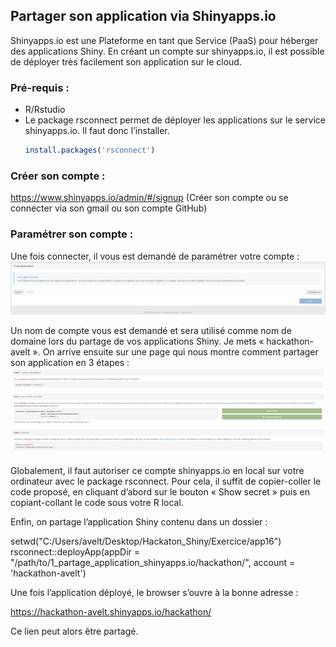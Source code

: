 ## Partager son application via Shinyapps.io

Shinyapps.io est une Plateforme en tant que Service (PaaS) pour héberger des applications Shiny. En créant un compte sur shinyapps.io, il est possible de déployer très facilement son application sur le cloud. 

### Pré-requis :
-	R/Rstudio
-	Le package rsconnect permet de déployer les applications sur le service shinyapps.io. Il faut donc l’installer. 
      ```r
      install.packages('rsconnect')
      ```

### Créer son compte :

https://www.shinyapps.io/admin/#/signup
(Créer son compte ou se connecter via son gmail ou son compte GitHub)

### Paramétrer son compte :

Une fois connecter, il vous est demandé de paramétrer votre compte : 
![alt text](https://github.com/a-velt/Shiny_app_deployment/blob/main/1_partage_application_shinyapps.io/1.png "Paramétrer son compte 1")

Un nom de compte vous est demandé et sera utilisé comme nom de domaine lors du partage de vos applications Shiny. Je mets « hackathon-avelt ».
On arrive ensuite sur une page qui nous montre comment partager son application en 3 étapes : 
![alt text](https://github.com/a-velt/Shiny_app_deployment/blob/main/1_partage_application_shinyapps.io/2.png "Paramétrer son compte 2")

Globalement, il faut autoriser ce compte shinyapps.io en local sur votre ordinateur avec le package rsconnect. Pour cela, il suffit de copier-coller le code proposé, en cliquant d’abord sur le bouton « Show secret » puis en copiant-collant le code sous votre R local.

Enfin, on partage l’application Shiny contenu dans un dossier : 

setwd("C:/Users/avelt/Desktop/Hackaton_Shiny/Exercice/app16")
rsconnect::deployApp(appDir = "/path/to/1_partage_application_shinyapps.io/hackathon/", account = 'hackathon-avelt')

Une fois l’application déployé, le browser s’ouvre à la bonne adresse :

https://hackathon-avelt.shinyapps.io/hackathon/

Ce lien peut alors être partagé.
















